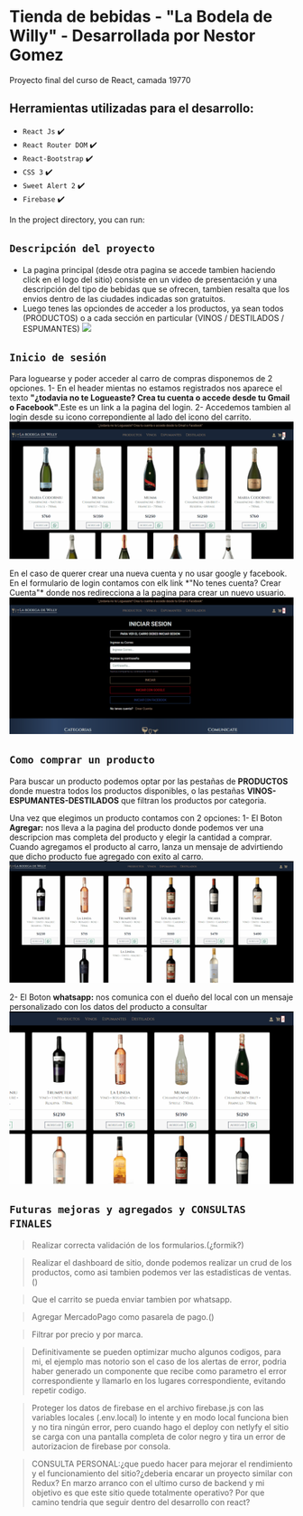 # Tienda de bebidas - "La Bodela de Willy" - Desarrollada por Nestor Gomez

Proyecto final del curso de React, camada 19770

## Herramientas utilizadas para el desarrollo:

- `React Js` ✔️
- `React Router DOM` ✔️
- `React-Bootstrap` ✔️
- `CSS 3` ✔️
- `Sweet Alert 2` ✔️
- `Firebase` ✔️

In the project directory, you can run:

## `Descripción del proyecto`

- La pagina principal (desde otra pagina se accede tambien haciendo click en el logo del sitio) consiste en un video de presentación y una descripción del tipo de bebidas que se ofrecen, tambien resalta que los envios dentro de las ciudades indicadas son gratuitos.
- Luego tenes las opciondes de acceder a los productos, ya sean todos (PRODUCTOS) o a cada sección en particular (VINOS / DESTILADOS / ESPUMANTES)
  <img src="./public/gifs/Navegacion.gif" />

## `Inicio de sesión`

Para loguearse y poder acceder al carro de compras disponemos de 2 opciones.
1- En el header mientas no estamos registrados nos aparece el texto **"¿todavia no te Logueaste? Crea tu cuenta o accede desde tu Gmail o Facebook"**.Este es un link a la pagina del login.
2- Accedemos tambien al login desde su icono correpondiente al lado del icono del carrito.
<img src="./public/gifs/VerCarrito.gif" />

En el caso de querer crear una nueva cuenta y no usar google y facebook. En el formulario de login contamos con elk link \*"No tenes cuenta? Crear Cuenta"\* donde nos redirecciona a la pagina para crear un nuevo usuario.
<img src="./public/gifs/CrearCuenta.gif" />

## `Como comprar un producto`

Para buscar un producto podemos optar por las pestañas de **PRODUCTOS** donde muestra todos los productos disponibles, o las pestañas **VINOS-ESPUMANTES-DESTILADOS** que filtran los productos por categoria.

Una vez que elegimos un producto contamos con 2 opciones:
1- El Boton **Agregar:** nos lleva a la pagina del producto donde podemos ver una descripcion mas completa del producto y elegir la cantidad a comprar. Cuando agregamos el producto al carro, lanza un mensaje de advirtiendo que dicho producto fue agregado con exito al carro.
<img src="./public/gifs/CompraConCarro.gif" />

2- El Boton **whatsapp:** nos comunica con el dueño del local con un mensaje personalizado con los datos del producto a consultar
<img src="./public/gifs/ConsultaWhatsapp.gif" />

## `Futuras mejoras y agregados y CONSULTAS FINALES`

> Realizar correcta validación de los formularios.(¿formik?)

> Realizar el dashboard de sitio, donde podemos realizar un crud de los productos, como asi tambien podemos ver las estadisticas de ventas.()

> Que el carrito se pueda enviar tambien por whatsapp.

> Agregar MercadoPago como pasarela de pago.()

> Filtrar por precio y por marca.

> Definitivamente se pueden optimizar mucho algunos codigos, para mi, el ejemplo mas notorio son el caso de los alertas de error, podria haber generado un componente que recibe como parametro el error correspondiente y llamarlo en los lugares correspondiente, evitando repetir codigo.

> Proteger los datos de firebase en el archivo firebase.js con las variables locales (.env.local) lo intente y en modo local funciona bien y no tira ningún error, pero cuando hago el deploy con netlyfy el sitio se carga con una pantalla completa de color negro y tira un error de autorizacion de firebase por consola.

> CONSULTA PERSONAL:¿que puedo hacer para mejorar el rendimiento y el funcionamiento del sitio?¿deberia encarar un proyecto similar con Redux? En marzo arranco con el ultimo curso de backend y mi objetivo es que este sitio quede totalmente operativo? Por que camino tendria que seguir dentro del desarrollo con react?
